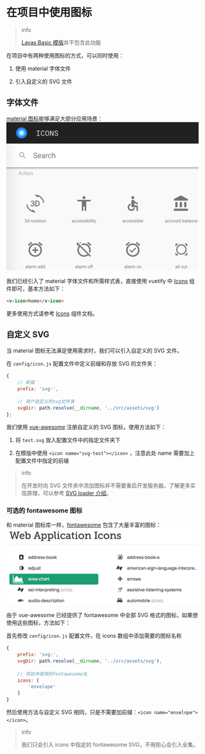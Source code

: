 # 在项目中使用图标

> info
>
> [Lavas Basic 模版](https://github.com/lavas-project/lavas-template-vue-basic)并不包含此功能

在项目中有两种使用图标的方式，可以同时使用：

1. 使用 material 字体文件

2. 引入自定义的 SVG 文件

## 字体文件

[material 图标](https://material.io/icons/)能够满足大部分应用场景：
![material 图标](./images/material-icons.png)

我们已经引入了 material 字体文件和所需样式表，直接使用 vuetify 中 [Icons](https://vuetifyjs.com/components/icons) 组件即可，基本方法如下：

```html
<v-icon>home</v-icon>
```

更多使用方式请参考 [Icons](https://vuetifyjs.com/components/icons) 组件文档。

## 自定义 SVG

当 material 图标无法满足使用需求时，我们可以引入自定义的 SVG 文件。

在 `config/icon.js` 配置文件中定义前缀和存放 SVG 的文件夹：

```js
{
    // 前缀
    prefix: 'svg-',

    // 用户自定义的svg文件夹
    svgDir: path.resolve(__dirname, '../src/assets/svg')
};
```

我们使用 [vue-awesome](https://github.com/Justineo/vue-awesome) 注册自定义的 SVG 图标，使用方法如下：

1. 将 `test.svg` 放入配置文件中的指定文件夹下

2. 在模版中使用 `<icon name="svg-test"></icon>` ，注意此处 name 需要加上配置文件中指定的前缀

> info
>
> 在开发时向 SVG 文件夹中添加图标并不需要重启开发服务器。了解更多实现原理，可以参考 [SVG loader 介绍](https://lavas.baidu.com/guide/vue/doc/vue/webpack/svg-loader)。

### 可选的 fontawesome 图标

和 material 图标库一样，[fontawesome](http://fontawesome.io/icons/) 包含了大量丰富的图标：
![fontawesome 图标](./images/fontawesome-icons.png)

由于 vue-awesome 已经提供了 fontawesome 中全部 SVG 格式的图标，如果想使用这些图标，方法如下：

首先修改 `config/icon.js` 配置文件，在 icons 数组中添加需要的图标名称

```js
{
    prefix: 'svg-',
    svgDir: path.resolve(__dirname, '../src/assets/svg'),

    // 项目中使用的fontawesome名
    icons: [
        'envelope'
    ]
}
```

然后使用方法与自定义 SVG 相同，只是不需要加前缀：`<icon name="envelope"></icon>`。

> info
>
> 我们只会引入 icons 中指定的 fontawesome SVG，不用担心会引入全集。
